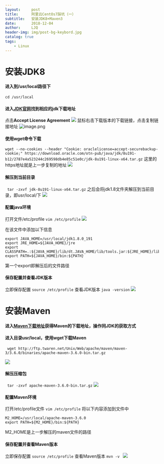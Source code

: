 ```yaml
---
layout:     post
title:      阿里云CentOs7踩坑（一）
subtitle:   安装JDK8+Maven3
date:       2018-12-04
author:     LJQ
header-img: img/post-bg-keybord.jpg
catalog: true
tags:
    - Linux
---
```


# 安装JDK8
#### 进入到/usr/local路径下
```cd /usr/local```
#### 进入[JDK官网](https://www.oracle.com/technetwork/java/javase/downloads/jdk8-downloads-2133151.html)找到相应的jdk下载地址
点击**Accept License Agreement**
![](https://upload-images.jianshu.io/upload_images/15504753-ce9f80161fdc2bf5.png?imageMogr2/auto-orient/strip%7CimageView2/2/w/1240)
鼠标右击下载版本的下载链接，点击复制链接地址
![image.png](https://upload-images.jianshu.io/upload_images/15504753-31e25327fc0f0c9a.png?imageMogr2/auto-orient/strip%7CimageView2/2/w/1240)

#### 使用wget命令下载
```wget --no-cookies --header "Cookie: oraclelicense=accept-securebackup-cookie;" https://download.oracle.com/otn-pub/java/jdk/8u191-b12/2787e4a523244c269598db4e85c51e0c/jdk-8u191-linux-x64.tar.gz```
这里的https地址就是上一步复制的地址
![](https://upload-images.jianshu.io/upload_images/15504753-76ea14586d02c8b2.png?imageMogr2/auto-orient/strip%7CimageView2/2/w/1240)

#### 解压到当前目录
``` tar -zxvf jdk-8u191-linux-x64.tar.gz```
之后会将jdk1.8文件夹解压到当前目录，即usr/local/下
![](https://upload-images.jianshu.io/upload_images/15504753-aeb27b6711017b29.png?imageMogr2/auto-orient/strip%7CimageView2/2/w/1240)
#### 配置java环境
打开文件/etc/profile
```vim /etc/profile```
![](https://upload-images.jianshu.io/upload_images/15504753-0fb682aa149eb3f8.png?imageMogr2/auto-orient/strip%7CimageView2/2/w/1240)

在该文件中添加以下信息
```
export JAVA_HOME=/usr/local/jdk1.8.0_191
export JRE_HOME=${JAVA_HOME}/jre
export CLASSPATH=.:${JAVA_HOME}/lib/dt.JAVA_HOME/lib/tools.jar:${JRE_HOME}/lib
export PATH=${JAVA_HOME}/bin:${PATH}
```
第一个export即解压后的文件路径
#### 保存配置并查看JDK版本
立即保存配置
```source /etc/profile```
查看JDK版本
```java -version```
![](https://upload-images.jianshu.io/upload_images/15504753-ac93e44dbe009cd1.png?imageMogr2/auto-orient/strip%7CimageView2/2/w/1240)

# 安装Maven
#### 进入[Maven下载地址](https://maven.apache.org/download.cgi)获得Maven的下载地址，操作同JDK的获取方式
#### 进入目录usr/local，使用wget下载Maven
``` wget http://ftp.twaren.net/Unix/Web/apache/maven/maven-3/3.6.0/binaries/apache-maven-3.6.0-bin.tar.gz```

![](https://upload-images.jianshu.io/upload_images/15504753-0254c2d89c5b0a14.png?imageMogr2/auto-orient/strip%7CimageView2/2/w/1240)

#### 解压压缩包

``` tar -zxvf apache-maven-3.6.0-bin.tar.gz```
![](https://upload-images.jianshu.io/upload_images/15504753-09c217fe02f27cdb.png?imageMogr2/auto-orient/strip%7CimageView2/2/w/1240)

#### 配置Maven环境
打开/etc/profile文件
```vim /etc/profile```
将以下内容添加到文件中
```
M2_HOME=/usr/local/apache-maven-3.6.0
export PATH=${M2_HOME}/bin:${PATH}
```
M2_HOME是上一步解压的maven文件的路径
#### 保存配置并查看Maven版本
立即保存配置
```source /etc/profile```
查看Maven版本
```mvn -v ```
![](https://upload-images.jianshu.io/upload_images/15504753-e856ea5e445263b3.png?imageMogr2/auto-orient/strip%7CimageView2/2/w/1240)